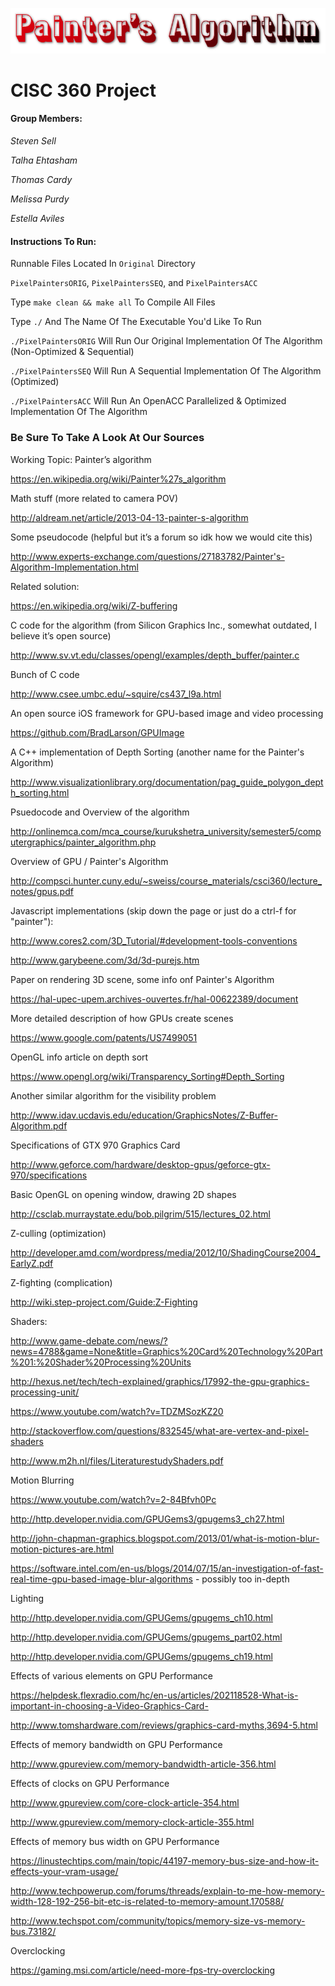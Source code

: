 <p align="center">
  <img src="/img/logo.png" alt="Painters Algorithm"/>
</p>
									 
# CISC 360 Project 

#### Group Members:

*Steven Sell*

*Talha Ehtasham*

*Thomas Cardy*

*Melissa Purdy*

*Estella Aviles*

#### Instructions To Run:

Runnable Files Located In `Original` Directory

`PixelPaintersORIG`, `PixelPaintersSEQ`, and `PixelPaintersACC`

Type `make clean && make all` To Compile All Files

Type `./` And The Name Of The Executable You'd Like To Run

`./PixelPaintersORIG` Will Run Our Original Implementation Of The Algorithm (Non-Optimized & Sequential)

`./PixelPaintersSEQ` Will Run A Sequential Implementation Of The Algorithm (Optimized)

`./PixelPaintersACC` Will Run An OpenACC Parallelized & Optimized Implementation Of The Algorithm

### Be Sure To Take A Look At Our Sources

Working Topic: Painter’s algorithm

https://en.wikipedia.org/wiki/Painter%27s_algorithm

Math stuff (more related to camera POV)

http://aldream.net/article/2013-04-13-painter-s-algorithm

Some pseudocode (helpful but it’s a forum so idk how we would cite this)

http://www.experts-exchange.com/questions/27183782/Painter's-Algorithm-Implementation.html

Related solution:

https://en.wikipedia.org/wiki/Z-buffering 

C code for the algorithm (from Silicon Graphics Inc., somewhat outdated, I believe it’s open source)

http://www.sv.vt.edu/classes/opengl/examples/depth_buffer/painter.c 

Bunch of C code

http://www.csee.umbc.edu/~squire/cs437_l9a.html

An open source iOS framework for GPU-based image and video processing

https://github.com/BradLarson/GPUImage

 A C++ implementation of Depth Sorting (another name for the Painter's Algorithm)

http://www.visualizationlibrary.org/documentation/pag_guide_polygon_depth_sorting.html 

 Psuedocode and Overview of the algorithm

http://onlinemca.com/mca_course/kurukshetra_university/semester5/computergraphics/painter_algorithm.php

 Overview of GPU / Painter's Algorithm

http://compsci.hunter.cuny.edu/~sweiss/course_materials/csci360/lecture_notes/gpus.pdf

Javascript implementations (skip down the page or just do a ctrl-f for "painter"):

http://www.cores2.com/3D_Tutorial/#development-tools-conventions

http://www.garybeene.com/3d/3d-purejs.htm

Paper on rendering 3D scene, some info onf Painter's Algorithm

https://hal-upec-upem.archives-ouvertes.fr/hal-00622389/document

More detailed description of how GPUs create scenes

https://www.google.com/patents/US7499051

OpenGL info article on depth sort

https://www.opengl.org/wiki/Transparency_Sorting#Depth_Sorting

Another similar algorithm for the visibility problem

http://www.idav.ucdavis.edu/education/GraphicsNotes/Z-Buffer-Algorithm.pdf

Specifications of GTX 970 Graphics Card

http://www.geforce.com/hardware/desktop-gpus/geforce-gtx-970/specifications

 Basic OpenGL on opening window, drawing 2D shapes

http://csclab.murraystate.edu/bob.pilgrim/515/lectures_02.html

 Z-culling (optimization)

http://developer.amd.com/wordpress/media/2012/10/ShadingCourse2004_EarlyZ.pdf

Z-fighting (complication)

http://wiki.step-project.com/Guide:Z-Fighting

Shaders:

http://www.game-debate.com/news/?news=4788&game=None&title=Graphics%20Card%20Technology%20Part%201:%20Shader%20Processing%20Units

http://hexus.net/tech/tech-explained/graphics/17992-the-gpu-graphics-processing-unit/

https://www.youtube.com/watch?v=TDZMSozKZ20

http://stackoverflow.com/questions/832545/what-are-vertex-and-pixel-shaders

http://www.m2h.nl/files/LiteraturestudyShaders.pdf

Motion Blurring

https://www.youtube.com/watch?v=2-84Bfvh0Pc

http://http.developer.nvidia.com/GPUGems3/gpugems3_ch27.html

http://john-chapman-graphics.blogspot.com/2013/01/what-is-motion-blur-motion-pictures-are.html

https://software.intel.com/en-us/blogs/2014/07/15/an-investigation-of-fast-real-time-gpu-based-image-blur-algorithms - possibly too in-depth

Lighting

http://http.developer.nvidia.com/GPUGems/gpugems_ch10.html

http://http.developer.nvidia.com/GPUGems/gpugems_part02.html

http://http.developer.nvidia.com/GPUGems/gpugems_ch19.html

Effects of various elements on GPU Performance

https://helpdesk.flexradio.com/hc/en-us/articles/202118528-What-is-important-in-choosing-a-Video-Graphics-Card-

http://www.tomshardware.com/reviews/graphics-card-myths,3694-5.html

Effects of memory bandwidth on GPU Performance

http://www.gpureview.com/memory-bandwidth-article-356.html

Effects of clocks on GPU Performance

http://www.gpureview.com/core-clock-article-354.html

http://www.gpureview.com/memory-clock-article-355.html

Effects of memory bus width on GPU Performance

https://linustechtips.com/main/topic/44197-memory-bus-size-and-how-it-effects-your-vram-usage/

http://www.techpowerup.com/forums/threads/explain-to-me-how-memory-width-128-192-256-bit-etc-is-related-to-memory-amount.170588/

http://www.techspot.com/community/topics/memory-size-vs-memory-bus.73182/

Overclocking

https://gaming.msi.com/article/need-more-fps-try-overclocking


